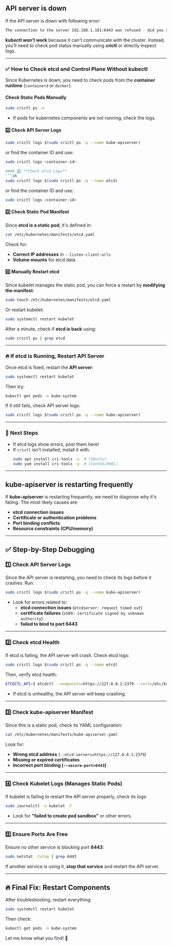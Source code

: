 ## API server is down

If the API server is down with following error:

```bash
The connection to the server 192.168.1.181:6443 was refused - did you specify the right host or port?
```

**kubectl won’t work** because it can't communicate with the cluster. Instead, you’ll need to check pod status manually using **crictl** or directly inspect logs.

---

### ✅ **How to Check etcd and Control Plane Without kubectl**
Since Kubernetes is down, you need to check pods from the **container runtime** (`containerd` or `docker`).

#### **Check Static Pods Manually**
```sh
sudo crictl ps -a
```
- If pods for kubernetes components are not running, check the logs.


#### 2️⃣ **Check API Server Logs**
```sh
sudo crictl logs $(sudo crictl ps -q --name kube-apiserver)
```
or find the container ID and use:
```sh
sudo crictl logs <container-id>

#### 2️⃣ **Check etcd Logs**
```sh
sudo crictl logs $(sudo crictl ps -q --name etcd)
```
or find the container ID and use:
```sh
sudo crictl logs <container-id>
```

#### 3️⃣ **Check Static Pod Manifest**
Since **etcd is a static pod**, it's defined in:
```sh
cat /etc/kubernetes/manifests/etcd.yaml
```
Check for:
- **Correct IP addresses** in `--listen-client-urls`
- **Volume mounts** for etcd data

#### 4️⃣ **Manually Restart etcd**
Since kubelet manages the static pod, you can force a restart by **modifying the manifest**:
```sh
sudo touch /etc/kubernetes/manifests/etcd.yaml
```
Or restart kubelet:
```sh
sudo systemctl restart kubelet
```
After a minute, check if **etcd is back** using:
```sh
sudo crictl ps | grep etcd
```

---

### 🔥 **If etcd is Running, Restart API Server**
Once etcd is fixed, restart the **API server**:
```sh
sudo systemctl restart kubelet
```
Then try:
```sh
kubectl get pods -n kube-system
```
If it still fails, check API server logs:
```sh
sudo crictl logs $(sudo crictl ps -q --name kube-apiserver)
```

---

### 🚀 **Next Steps**
- If etcd logs show errors, post them here!
- If `crictl` isn't installed, install it with:
  ```sh
  sudo apt install cri-tools -y  # (Ubuntu)
  sudo yum install cri-tools -y  # (CentOS/RHEL)
  ```
  
---

## **kube-apiserver** is restarting frequently

If **kube-apiserver** is restarting frequently, we need to diagnose why it's failing. The most likely causes are:  

- **etcd connection issues**  
- **Certificate or authentication problems**  
- **Port binding conflicts**  
- **Resource constraints (CPU/memory)**  

---

## ✅ **Step-by-Step Debugging**
### **1️⃣ Check API Server Logs**
Since the API server is restarting, you need to check its logs before it crashes. Run:  
```sh
sudo crictl logs $(sudo crictl ps -q --name kube-apiserver)
```
- Look for errors related to:
  - **etcd connection issues** (`etcdserver: request timed out`)
  - **certificate failures** (`x509: certificate signed by unknown authority`)
  - **failed to bind to port 6443**

---

### **2️⃣ Check etcd Health**
If etcd is failing, the API server will crash. Check etcd logs:  
```sh
sudo crictl logs $(sudo crictl ps -q --name etcd)
```
Then, verify etcd health:  
```sh
ETCDCTL_API=3 etcdctl --endpoints=https://127.0.0.1:2379 --cert=/etc/kubernetes/pki/etcd/server.crt --key=/etc/kubernetes/pki/etcd/server.key --cacert=/etc/kubernetes/pki/etcd/ca.crt endpoint health
```
- If etcd is unhealthy, the API server will keep crashing.

---

### **3️⃣ Check kube-apiserver Manifest**
Since this is a static pod, check its YAML configuration:  
```sh
cat /etc/kubernetes/manifests/kube-apiserver.yaml
```
Look for:
- **Wrong etcd address** (`--etcd-servers=https://127.0.0.1:2379`)
- **Missing or expired certificates**
- **Incorrect port binding (`--secure-port=6443`)**

---

### **4️⃣ Check Kubelet Logs (Manages Static Pods)**
If kubelet is failing to restart the API server properly, check its logs:  
```sh
sudo journalctl -u kubelet -f
```
- Look for **"failed to create pod sandbox"** or other errors.

---

### **5️⃣ Ensure Ports Are Free**
Ensure no other service is blocking port **6443**:
```sh
sudo netstat -tulnp | grep 6443
```
If another service is using it, **stop that service** and restart the API server.

---

## 🔥 **Final Fix: Restart Components**
After troubleshooting, restart everything:
```sh
sudo systemctl restart kubelet
```
Then check:
```sh
kubectl get pods -n kube-system
```

Let me know what you find! 🚀
